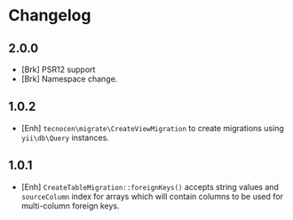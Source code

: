 Changelog
=========

2.0.0
-----

- [Brk] PSR12 support
- [Brk] Namespace change.

1.0.2
-----

- [Enh] `tecnocen\migrate\CreateViewMigration` to create migrations
  using `yii\db\Query` instances.

1.0.1
-----

- [Enh] `CreateTableMigration::foreignKeys()` accepts string values and
  `sourceColumn` index for arrays which will contain columns to be used
  for multi-column foreign keys.

